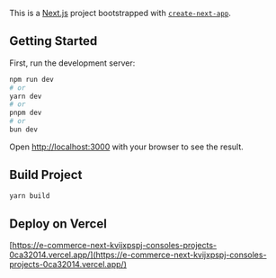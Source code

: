This is a [Next.js](https://nextjs.org) project bootstrapped with [`create-next-app`](https://nextjs.org/docs/app/api-reference/cli/create-next-app).

## Getting Started

First, run the development server:

```bash
npm run dev
# or
yarn dev
# or
pnpm dev
# or
bun dev
```

Open [http://localhost:3000](http://localhost:3000) with your browser to see the result.

## Build Project

```bash
yarn build
```

## Deploy on Vercel

[https://e-commerce-next-kvijxpspj-consoles-projects-0ca32014.vercel.app/](https://e-commerce-next-kvijxpspj-consoles-projects-0ca32014.vercel.app/)